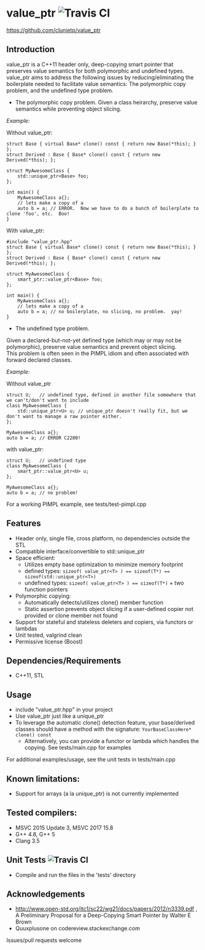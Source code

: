 value_ptr ![Travis CI](https://travis-ci.org/clunietp/value_ptr.svg?branch=master)
===================
https://github.com/clunietp/value_ptr

Introduction
------------
value_ptr is a C++11 header only, deep-copying smart pointer that preserves value semantics for both polymorphic and undefined types.  
value_ptr aims to address the following issues by reducing/eliminating the boilerplate needed to facilitate value semantics:  The polymorphic copy problem, and the undefined type problem.

- The polymorphic copy problem.  Given a class heirarchy, preserve value semantics while preventing object slicing.

*Example:*

Without value_ptr:

    struct Base { virtual Base* clone() const { return new Base(*this); } };  
    struct Derived : Base { Base* clone() const { return new Derived(*this); };
    
    struct MyAwesomeClass {
        std::unique_ptr<Base> foo;
    };

    int main() {
        MyAwesomeClass a{};
        // lets make a copy of a
        auto b = a;	// ERROR.  Now we have to do a bunch of boilerplate to clone 'foo', etc.  Boo!
    }

With value_ptr:

    #include "value_ptr.hpp"
    struct Base { virtual Base* clone() const { return new Base(*this); } };  
    struct Derived : Base { Base* clone() const { return new Derived(*this); };
    
    struct MyAwesomeClass {
        smart_ptr::value_ptr<Base> foo;
    };

    int main() {
        MyAwesomeClass a{};
        // lets make a copy of a
        auto b = a;	// no boilerplate, no slicing, no problem.  yay!
    }

- The undefined type problem.  

Given a declared-but-not-yet defined type (which may or may not be polymorphic), preserve value semantics and prevent object slicing.  
This problem is often seen in the PIMPL idiom and often associated with forward declared classes.

*Example:*

Without value_ptr

    struct U;	// undefined type, defined in another file somewhere that we can't/don't want to include
    class MyAwesomeClass {
        std::unique_ptr<U> u; // unique_ptr doesn't really fit, but we don't want to manage a raw pointer either.
    };

    MyAwesomeClass a{};
    auto b = a;	// ERROR C2280!

with value_ptr:

    struct U;	// undefined type
    class MyAwesomeClass {
        smart_ptr::value_ptr<U> u;
    };

    MyAwesomeClass a{};
    auto b = a;	// no problem!

For a working PIMPL example, see tests/test-pimpl.cpp


Features
------------
- Header only, single file, cross platform, no dependencies outside the STL
- Compatible interface/convertible to std::unique_ptr<T>
- Space efficient:  
    -  Utilizes empty base optimization to minimize memory footprint
    -  defined types:  `sizeof( value_ptr<T> ) == sizeof(T*) == sizeof(std::unique_ptr<T>)`
    -  undefined types:  `sizeof( value_ptr<T> ) == sizeof(T*)` + two function pointers
- Polymorphic copying:  
    -  Automatically detects/utilizes clone() member function
    -  Static assertion prevents object slicing if a user-defined copier not provided or clone member not found
- Support for stateful and stateless deleters and copiers, via functors or lambdas
- Unit tested, valgrind clean
- Permissive license (Boost)

Dependencies/Requirements
------------
- C++11, STL

Usage
-----------------------
- include "value_ptr.hpp" in your project
- Use value_ptr just like a unique_ptr
- To leverage the automatic clone() detection feature, your base/derived classes should have a method with the signature:  `YourBaseClassHere* clone() const`
    - Alternatively, you can provide a functor or lambda which handles the copying.  See tests/main.cpp for examples

For additional examples/usage, see the unit tests in tests/main.cpp

Known limitations:
------------
- Support for arrays (a la unique_ptr) is not currently implemented

Tested compilers:
------------
- MSVC 2015 Update 3, MSVC 2017 15.8
- G++ 4.8, G++ 5
- Clang 3.5

Unit Tests ![Travis CI](https://travis-ci.org/clunietp/value_ptr.svg?branch=master)
-------------
- Compile and run the files in the 'tests' directory

Acknowledgements
---------
- http://www.open-std.org/jtc1/sc22/wg21/docs/papers/2012/n3339.pdf , A Preliminary Proposal for a Deep-Copying Smart Pointer by Walter E Brown
- Quuxplusone on codereview.stackexchange.com

Issues/pull requests welcome
